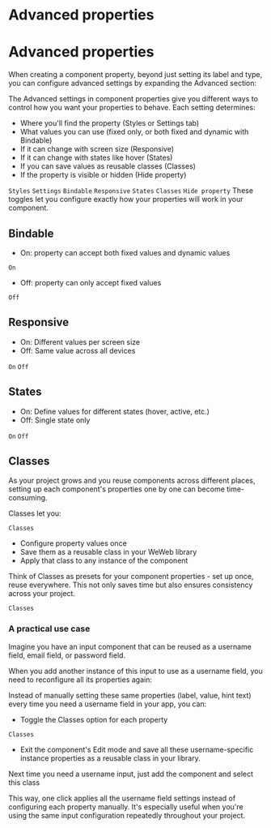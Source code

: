# Advanced properties ​


# Advanced properties ​

When creating a component property, beyond just setting its label and type, you can configure advanced settings by expanding the Advanced section:



The Advanced settings in component properties give you different ways to control how you want your properties to behave. Each setting determines:

- Where you'll find the property (Styles or Settings tab)
- What values you can use (fixed only, or both fixed and dynamic with Bindable)
- If it can change with screen size (Responsive)
- If it can change with states like hover (States)
- If you can save values as reusable classes (Classes)
- If the property is visible or hidden (Hide property)

`Styles`
`Settings`
`Bindable`
`Responsive`
`States`
`Classes`
`Hide property`
These toggles let you configure exactly how your properties will work in your component.


## Bindable ​

- On: property can accept both fixed values and dynamic values

`On`


- Off: property can only accept fixed values

`Off`



## Responsive ​

- On: Different values per screen size
- Off: Same value across all devices

`On`
`Off`



## States ​

- On: Define values for different states (hover, active, etc.)
- Off: Single state only

`On`
`Off`



## Classes ​

As your project grows and you reuse components across different places, setting up each component's properties one by one can become time-consuming.

Classes let you:

`Classes`
- Configure property values once
- Save them as a reusable class in your WeWeb library
- Apply that class to any instance of the component

Think of Classes as presets for your component properties - set up once, reuse everywhere. This not only saves time but also ensures consistency across your project.

`Classes`

### A practical use case ​

Imagine you have an input component that can be reused as a username field, email field, or password field.



When you add another instance of this input to use as a username field, you need to reconfigure all its properties again:



Instead of manually setting these same properties (label, value, hint text) every time you need a username field in your app, you can:

- Toggle the Classes option for each property

`Classes`


- Exit the component's Edit mode and save all these username-specific instance properties as a reusable class in your library.



Next time you need a username input, just add the component and select this class

This way, one click applies all the username field settings instead of configuring each property manually. It's especially useful when you're using the same input configuration repeatedly throughout your project.

